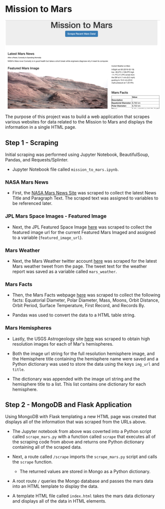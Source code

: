 # Mission to Mars

![mission_to_mars](Screen_Shot.png)

The purpose of this project was to build a web application that scrapes various websites for data related to the Mission to Mars and displays the information in a single HTML page.

## Step 1 - Scraping

Initial scraping was performed using Jupyter Notebook, BeautifulSoup, Pandas, and Requests/Splinter.

* Jupyter Notebook file called `mission_to_mars.ipynb`.

### NASA Mars News

* First, the [NASA Mars News Site](https://mars.nasa.gov/news/) was scraped to collect the latest News Title and Paragraph Text. The scraped text was assigned to variables to be referenced later.

### JPL Mars Space Images - Featured Image

* Next, the JPL Featured Space Image [here](https://www.jpl.nasa.gov/spaceimages/?search=&category=Mars) was scraped to collect the featured image url for the current Featured Mars Imaged and assigned to a variable (`featured_image_url`).

### Mars Weather

* Next, the Mars Weather twitter account [here](https://twitter.com/marswxreport?lang=en) was scraped for the latest Mars weather tweet from the page. The tweet text for the weather report was saved as a variable called `mars_weather`.

### Mars Facts

* Then, the Mars Facts webpage [here](http://space-facts.com/mars/) was scraped to collect the following facts: Equatorial Diameter, Polar Diameter, Mass, Moons, Orbit Distance, Orbit Period, Surface Temperature, First Record, and Records By.

* Pandas was used to convert the data to a HTML table string.

### Mars Hemispheres

* Lastly, the USGS Astrogeology site [here](https://astrogeology.usgs.gov/search/results?q=hemisphere+enhanced&k1=target&v1=Mars) was scraped to obtain high resolution images for each of Mar's hemispheres.

* Both the image url string for the full resolution hemisphere image, and the Hemisphere title containing the hemisphere name were saved and a Python dictionary was used to store the data using the keys `img_url` and `title`.

* The dictionary was appended with the image url string and the hemisphere title to a list. This list contains one dictionary for each hemisphere.

## Step 2 - MongoDB and Flask Application

Using MongoDB with Flask templating a new HTML page was created that displays all of the information that was scraped from the URLs above.

* The Jupyter notebook from above was coverted into a Python script called `scrape_mars.py` with a function called `scrape` that executes all of the scraping code from above and returns one Python dictionary containing all of the scraped data.

* Next, a route called `/scrape` imports the `scrape_mars.py` script and calls the `scrape` function.

  * The returned values are stored in Mongo as a Python dictionary.

* A root route `/` queries the Mongo database and passes the mars data into an HTML template to display the data.

* A template HTML file called `index.html` takes the mars data dictionary and displays all of the data in HTML elements.